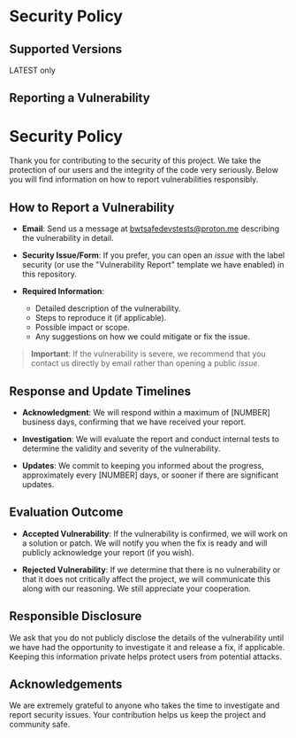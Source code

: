 # Security Policy

## Supported Versions

LATEST only


## Reporting a Vulnerability

# Security Policy

Thank you for contributing to the security of this project. We take the protection of our users and the integrity of the code very seriously. Below you will find information on how to report vulnerabilities responsibly.

## How to Report a Vulnerability

- **Email**: Send us a message at bwtsafedevstests@proton.me describing the vulnerability in detail.

- **Security Issue/Form**: If you prefer, you can open an _issue_ with the label security (or use the "Vulnerability Report" template we have enabled) in this repository.

- **Required Information**:
  - Detailed description of the vulnerability.
  - Steps to reproduce it (if applicable).
  - Possible impact or scope.
  - Any suggestions on how we could mitigate or fix the issue.

> **Important**: If the vulnerability is severe, we recommend that you contact us directly by email rather than opening a public _issue_.

## Response and Update Timelines

- **Acknowledgment**: We will respond within a maximum of [NUMBER] business days, confirming that we have received your report.

- **Investigation**: We will evaluate the report and conduct internal tests to determine the validity and severity of the vulnerability.

- **Updates**: We commit to keeping you informed about the progress, approximately every [NUMBER] days, or sooner if there are significant updates.
  
## Evaluation Outcome

- **Accepted Vulnerability**: If the vulnerability is confirmed, we will work on a solution or patch. We will notify you when the fix is ready and will publicly acknowledge your report (if you wish).

- **Rejected Vulnerability**: If we determine that there is no vulnerability or that it does not critically affect the project, we will communicate this along with our reasoning. We still appreciate your cooperation.

## Responsible Disclosure

We ask that you do not publicly disclose the details of the vulnerability until we have had the opportunity to investigate it and release a fix, if applicable. Keeping this information private helps protect users from potential attacks.

## Acknowledgements

We are extremely grateful to anyone who takes the time to investigate and report security issues. Your contribution helps us keep the project and community safe.

